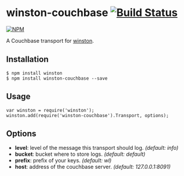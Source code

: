 winston-couchbase [![Build Status](https://travis-ci.org/majimboo/winston-couchbase.svg?branch=master)](https://travis-ci.org/majimboo/winston-couchbase)
=================

[![NPM](https://nodei.co/npm/winston-couchbase.png?downloads=true)](https://nodei.co/npm/winston-couchbase/)

A Couchbase transport for [winston][0].

Installation
------------

    $ npm install winston
    $ npm install winston-couchbase --save

Usage
-----
    var winston = require('winston');
    winston.add(require('winston-couchbase').Transport, options);

Options
-------

- __level__: level of the message this transport should log. *(default: info)*
- __bucket__: bucket where to store logs. *(default: default)*
- __prefix__: prefix of your keys. *(default: wl)*
- __host__: address of the couchbase server. *(default: 127.0.0.1:8091)*

[0]: https://github.com/flatiron/winston

